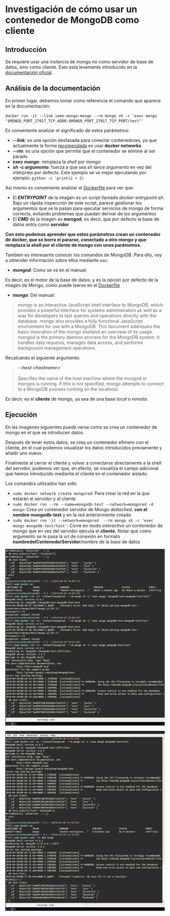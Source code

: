 # Investigación de cómo usar un contenedor de MongoDB como cliente

## Introducción

Se requiere usar una instancia de mongo no como servidor de base de datos, sino como cliente. Esto está levemente introducido en la [documentación oficial](https://hub.docker.com/_/mongo/).

## Análisis de la documentación

En primer lugar, debemos tomar como referencia el comando que aparece en la documentación:

```shell
docker run -it --link some-mongo:mongo --rm mongo sh -c 'exec mongo "$MONGO_PORT_27017_TCP_ADDR:$MONGO_PORT_27017_TCP_PORT/test"'
```

Es conveniente analizar el significado de estos parámetros:

* ***--link***: es una opción desfasada para conectar contenedores, ya que actualmente la forma [recomendada](https://stackoverflow.com/questions/41294305/docker-compose-difference-between-network-and-link/41294598#41294598) es usar **docker networks**
* ***--rm***: es una opción que permite que el contenedor se elimine al ser parado
* ***exec mongo***: remplaza la *shell* por *mongo*
* ***sh -c argumento***: fuerza a que sea *sh* lance *argumento* en vez del intérprete por defecto. Este ejemplo se ve mejor ejecutando por ejemplo: ```python -c 'print(2 + 2)```

Así mismo es conveniente analizar el [Dockerfile](https://github.com/docker-library/mongo/blob/58bdba62b65b1d1e1ea5cbde54c1682f120e0676/3.0/Dockerfile) para ver que:

* El ***ENTRYPOINT*** de la imagen es un script llamado *docker-entrypoint.sh*. Bajo un rápida inspección de este script, parece gestionar los argumentos que se le pasan para ejecutar servicios de mongo de forma correcta, evitando problemas que puedan derivar de los argumentos
* El ***CMD*** de la imagen es **mongod**, es decir, que por defecto la base de datos entra como **servidor**

**Con esto podemos aprender que estos parámetros crean un contenedor de docker, que se borra el pararse, conectado a otro mongo y que remplaza la shell por el cliente de mongo con unos parámetros**.

Tambien es interesante conocer los comandos de MongoDB. Para ello, voy a obtender información sobre ellos mediante ```man```:

* ***mongod***:  Como se ve en el manual:

Es decir, es el motor de la base de datos, y es la opción por defecto de la imagen de Mongo, como puede leerse en el [Dockerfile](https://github.com/docker-library/mongo/blob/58bdba62b65b1d1e1ea5cbde54c1682f120e0676/3.0/Dockerfile)

* ***mongo***: Del manual:

>mongo  is  an interactive JavaScript shell interface to MongoDB, which provides a powerful interface for systems administrators as well as a way for developers to test queries and operations directly with the database. mongo also provides a  fully functional  JavaScript  environment  for use with a MongoDB. This document addresses the basic invocation of the mongo shelland an overview of its usage.
mongod  is  the  primary  daemon process for the MongoDB system. It handles data requests, manages data access, and performs background management operations.

Recalcando el siguiente argumento:
>***--host \<hostname>*** \
\
>Specifies the name of the host machine where the mongod or mongos  is  running.  If  this  is  not  specified,  mongo
attempts to connect to a MongoDB process running on the localhost.

Es decir, es el **cliente** de mongo, ya sea de una base *local* o *remota*.

## Ejecución

En las imagenes siguientes puede verse como se crea un contenedor de mongo en el que se introducen datos.

Después de tener estos datos, se crea un contenedor efímero con el cliente, en el cual podemos visualizar los datos introducidos previamente y añadir uno nuevo.

Finalmente al cerrar el cliente y volver a conectarse directamente a la shell del servidor, podemos ver que, en efecto, se visualiza el campo adicional que hemos introducido mediante el cliente en el contenedor aislado.

Los comandos utilizados han sido:

* ```sudo docker network create mongored```: Para crear la red en la que estarán el servidor y el cliente
* ```sudo docker run --rm --name=mongodb-test --network=mongored -d mongo```: Crea un contenedor servidor de Mongo *dettached*, **con el nombre mongodb-test** y en la red anteriormente creada
* ```sudo docker run -it --network=mongored  --rm mongo sh -c 'exec mongo mongodb-test/test'```: Corre en modo *interactivo* un contenedor de mongo que en vez del servidor ejecuta el **cliente**. Notar que como argumento se le pasa la url de conexión en formato **nombredelContenedorServidor**/nombre de la base de datos

![create](./caps/mongo-c-01.png)

![check&change](./caps/mongo-c-02.png)